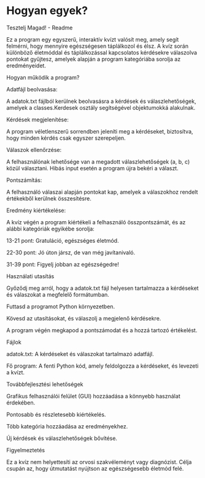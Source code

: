 # Hogyan egyek?
Tesztelj Magad! - Readme

Ez a program egy egyszerű, interaktív kvízt valósít meg, amely segít felmérni, hogy mennyire egészségesen táplálkozol és élsz. A kvíz során különböző életmóddal és táplálkozással kapcsolatos kérdésekre válaszolva pontokat gyűjtesz, amelyek alapján a program kategóriába sorolja az eredményeidet.

Hogyan működik a program?

Adatfájl beolvasása:

A adatok.txt fájlból kerülnek beolvasásra a kérdések és válaszlehetőségek, amelyek a classes.Kerdesek osztály segítségével objektumokká alakulnak.

Kérdések megjelenítése:

A program véletlenszerű sorrendben jeleníti meg a kérdéseket, biztosítva, hogy minden kérdés csak egyszer szerepeljen.

Válaszok ellenőrzése:

A felhasználónak lehetősége van a megadott válaszlehetőségek (a, b, c) közül választani. Hibás input esetén a program újra bekéri a választ.

Pontszámítás:

A felhasználó válaszai alapján pontokat kap, amelyek a válaszokhoz rendelt értékekből kerülnek összesítésre.

Eredmény kiértékelése:

A kvíz végén a program kiértékeli a felhasználó összpontszámát, és az alábbi kategóriák egyikébe sorolja:

13-21 pont: Gratuláció, egészséges életmód.

22-30 pont: Jó úton jársz, de van még javítanivaló.

31-39 pont: Figyelj jobban az egészségedre!

Használati utasítás

Győződj meg arról, hogy a adatok.txt fájl helyesen tartalmazza a kérdéseket és válaszokat a megfelelő formátumban.

Futtasd a programot Python környezetben.

Kövesd az utasításokat, és válaszolj a megjelenő kérdésekre.

A program végén megkapod a pontszámodat és a hozzá tartozó értékelést.

Fájlok

adatok.txt: A kérdéseket és válaszokat tartalmazó adatfájl.

Fő program: A fenti Python kód, amely feldolgozza a kérdéseket, és levezeti a kvízt.

Továbbfejlesztési lehetőségek

Grafikus felhasználói felület (GUI) hozzáadása a könnyebb használat érdekében.

Pontosabb és részletesebb kiértékelés.

Több kategória hozzáadása az eredményekhez.

Új kérdések és válaszlehetőségek bővítése.

Figyelmeztetés

Ez a kvíz nem helyettesíti az orvosi szakvéleményt vagy diagnózist. Célja csupán az, hogy útmutatást nyújtson az egészségesebb életmód felé.
